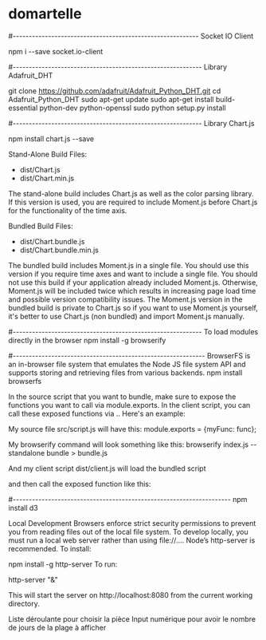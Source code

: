# domartelle

#----------------------------------------------------------
Socket IO Client

npm i --save socket.io-client

#-----------------------------------------------------------
Library Adafruit_DHT

git clone https://github.com/adafruit/Adafruit_Python_DHT.git
cd Adafruit_Python_DHT
sudo apt-get update
sudo apt-get install build-essential python-dev python-openssl
sudo python setup.py install

#-----------------------------------------------------------
Library Chart.js

npm install chart.js --save

Stand-Alone Build
Files:

- dist/Chart.js
- dist/Chart.min.js

The stand-alone build includes Chart.js as well as the color parsing library. If this version is used, you are required to include Moment.js before Chart.js for the functionality of the time axis.

Bundled Build
Files:

- dist/Chart.bundle.js
- dist/Chart.bundle.min.js

The bundled build includes Moment.js in a single file. You should use this version if you require time axes and want to include a single file. You should not use this build if your application already included Moment.js. Otherwise, Moment.js will be included twice which results in increasing page load time and possible version compatibility issues. The Moment.js version in the bundled build is private to Chart.js so if you want to use Moment.js yourself, it's better to use Chart.js (non bundled) and import Moment.js manually.

#-----------------------------------------------------------
To load modules directly in the browser
npm install -g browserify

#------------------------------------------------------------
BrowserFS is an in-browser file system that emulates the Node JS file system API and supports storing and retrieving files from various backends.
npm install browserfs

In the source script that you want to bundle, make sure to expose the functions you want to call via module.exports. In the client script, you can call these exposed functions via <bundle-name>.<func-name>. Here's an example:

My source file src/script.js will have this:
module.exports = {myFunc: func};

My browserify command will look something like this:
browserify index.js --standalone bundle > bundle.js

And my client script dist/client.js will load the bundled script

<script src="bundle.js"></script>

and then call the exposed function like this:

<script>bundle.myFunc();</script>

#--------------------------------------------------------------------
npm install d3

Local Development
Browsers enforce strict security permissions to prevent you from reading files out of the local file system. To develop locally, you must run a local web server rather than using file://…. Node’s http-server is recommended. To install:

npm install -g http-server
To run:

http-server "&"

This will start the server on http://localhost:8080 from the current working directory.

Liste déroulante pour choisir la pièce
Input numérique pour avoir le nombre de jours de la plage à afficher
